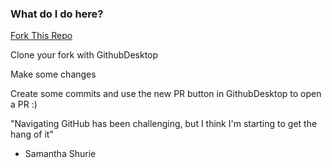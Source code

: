 ### What do I do here?

<!-- Place this tag where you want the button to render. -->
<a class="github-button" href="https://github.com/wcccedu/CPT-163-27-F2015-PR-PLAYGROUND/fork" data-icon="octicon-repo-forked" data-style="mega" data-count-href="/wcccedu/CPT-163-27-F2015-PR-PLAYGROUND/network" data-count-api="/repos/wcccedu/CPT-163-27-F2015-PR-PLAYGROUND#forks_count" data-count-aria-label="# forks on GitHub" aria-label="Fork wcccedu/CPT-163-27-F2015-PR-PLAYGROUND on GitHub">Fork This Repo</a>

Clone your fork with GithubDesktop

Make some changes

Create some commits and use the new PR button in GithubDesktop to open a PR :)

"Navigating GitHub has been challenging, but I think I'm starting to get the hang of it"
- Samantha Shurie
